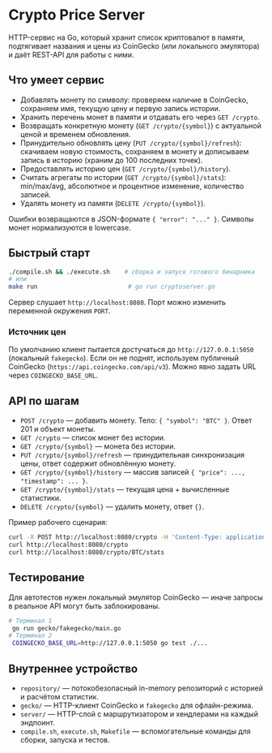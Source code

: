 # Crypto Price Server

HTTP-сервис на Go, который хранит список криптовалют в памяти, подтягивает названия и цены из CoinGecko (или локального эмулятора) и даёт REST-API для работы с ними.

## Что умеет сервис
- Добавлять монету по символу: проверяем наличие в CoinGecko, сохраняем имя, текущую цену и первую запись истории.
- Хранить перечень монет в памяти и отдавать его через `GET /crypto`.
- Возвращать конкретную монету (`GET /crypto/{symbol}`) с актуальной ценой и временем обновления.
- Принудительно обновлять цену (`PUT /crypto/{symbol}/refresh`): скачиваем новую стоимость, сохраняем в монету и дописываем запись в историю (храним до 100 последних точек).
- Предоставлять историю цен (`GET /crypto/{symbol}/history`).
- Считать агрегаты по истории (`GET /crypto/{symbol}/stats`): min/max/avg, абсолютное и процентное изменение, количество записей.
- Удалять монету из памяти (`DELETE /crypto/{symbol}`).

Ошибки возвращаются в JSON-формате `{ "error": "..." }`. Символы монет нормализуются в lowercase.

## Быстрый старт
```bash
./compile.sh && ./execute.sh    # сборка и запуск готового бинарника
# или
make run                         # go run cryptoserver.go
```
Сервер слушает `http://localhost:8080`. Порт можно изменить переменной окружения `PORT`.

### Источник цен
По умолчанию клиент пытается достучаться до `http://127.0.0.1:5050` (локальный `fakegecko`). Если он не поднят, используем публичный CoinGecko (`https://api.coingecko.com/api/v3`). Можно явно задать URL через `COINGECKO_BASE_URL`.

## API по шагам
- `POST /crypto` — добавить монету. Тело: `{ "symbol": "BTC" }`. Ответ 201 и объект монеты.
- `GET /crypto` — список монет без истории.
- `GET /crypto/{symbol}` — монета без истории.
- `PUT /crypto/{symbol}/refresh` — принудительная синхронизация цены, ответ содержит обновлённую монету.
- `GET /crypto/{symbol}/history` — массив записей `{ "price": ..., "timestamp": ... }`.
- `GET /crypto/{symbol}/stats` — текущая цена + вычисленные статистики.
- `DELETE /crypto/{symbol}` — удалить монету, ответ `{}`.

Пример рабочего сценария:
```bash
curl -X POST http://localhost:8080/crypto -H 'Content-Type: application/json' -d '{"symbol":"BTC"}'
curl http://localhost:8080/crypto
curl http://localhost:8080/crypto/BTC/stats
```

## Тестирование
Для автотестов нужен локальный эмулятор CoinGecko — иначе запросы в реальное API могут быть заблокированы.
```bash
# Терминал 1
 go run gecko/fakegecko/main.go
# Терминал 2
 COINGECKO_BASE_URL=http://127.0.0.1:5050 go test ./...
```

## Внутреннее устройство
- `repository/` — потокобезопасный in-memory репозиторий с историей и расчётом статистик.
- `gecko/` — HTTP-клиент CoinGecko и `fakegecko` для офлайн-режима.
- `server/` — HTTP-слой с маршрутизатором и хендлерами на каждый эндпоинт.
- `compile.sh`, `execute.sh`, `Makefile` — вспомогательные команды для сборки, запуска и тестов.
